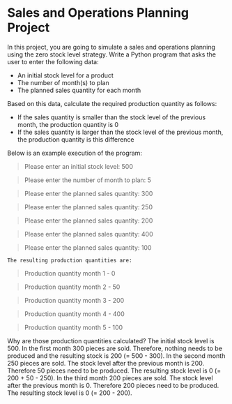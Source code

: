 # Sales and Operations Planning Project

In this project, you are going to simulate a sales and operations planning using the zero stock level strategy. Write a Python program that asks the user to enter the following data:

- An initial stock level for a product
- The number of month(s) to plan
- The planned sales quantity for each month

Based on this data, calculate the required production quantity as follows:

- If the sales quantity is smaller than the stock level of the previous month, the production quantity is 0
- If the sales quantity is larger than the stock level of the previous month, the production quantity is this difference

Below is an example execution of the program:
> Please enter an initial stock level: 500


> Please enter the number of month to plan: 5


> Please enter the planned sales quantity: 300


> Please enter the planned sales quantity: 250


> Please enter the planned sales quantity: 200


> Please enter the planned sales quantity: 400


> Please enter the planned sales quantity: 100




`The resulting production quantities are:`


> Production quantity month 1 - 0


> Production quantity month 2 - 50


> Production quantity month 3 - 200


> Production quantity month 4 - 400


> Production quantity month 5 - 100




Why are those production quantities calculated? The initial stock level is 500. In the first month 300 pieces are sold. Therefore, nothing needs to be produced and the resulting stock is 200 (= 500 - 300). In the second month 250 pieces are sold. The stock level after the previous month is 200. Therefore 50 pieces need to be produced. The resulting stock level is 0 (= 200 + 50 - 250). In the third month 200 pieces are sold. The stock level after the previous month is 0. Therefore 200 pieces need to be produced. The resulting stock level is 0 (= 200 - 200).
